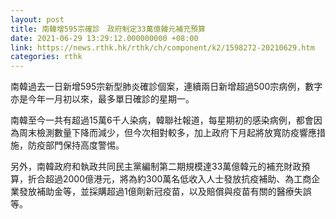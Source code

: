 ```yaml
---
layout: post
title: 南韓增595宗確診　政府制定33萬億韓元補充預算
date: 2021-06-29 13:29:12.000000000 +08:00
link: https://news.rthk.hk/rthk/ch/component/k2/1598272-20210629.htm
categories: rthk
---
```


南韓過去一日新增595宗新型肺炎確診個案，連續兩日新增超過500宗病例，數字亦是今年一月初以來，最多單日確診的星期一。

南韓至今一共有超過15萬6千人染病，韓聯社報道，每星期初的感染病例，都會因為周末檢測數量下降而減少，但今次相對較多，加上政府下月起將放寬防疫響應措施，防疫部門保持高度警惕。

另外，南韓政府和執政共同民主黨編制第二期規模達33萬億韓元的補充財政預算，折合超過2000億港元，將為約300萬名低收入人士發放抗疫補助、為工商企業發放補助金等，並採購超過1億劑新冠疫苗，以及賠償與疫苗有關的醫療失誤等。
